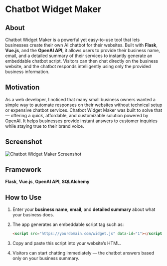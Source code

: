 # Chatbot Widget Maker

## About

Chatbot Widget Maker is a powerful yet easy-to-use tool that lets businesses create their own AI chatbot for their websites. Built with **Flask**, **Vue.js**, and the **OpenAI API**, it allows users to provide their business name, email, and a detailed summary of their services to instantly generate an embeddable chatbot script. Visitors can then chat directly on the business website, and the chatbot responds intelligently using only the provided business information.

## Motivation

As a web developer, I noticed that many small business owners wanted a simple way to automate responses on their websites without technical setup or expensive chatbot services. Chatbot Widget Maker was built to solve that — offering a quick, affordable, and customizable solution powered by OpenAI. It helps businesses provide instant answers to customer inquiries while staying true to their brand voice.

## Screenshot

![Chatbot Widget Maker Screenshot](https://github.com/your-username/chatbot-widget-maker/blob/main/screenshot.png)

## Framework

**Flask**, **Vue.js**, **OpenAI API**, **SQLAlchemy**

## How to Use

1. Enter your **business name**, **email**, and **detailed summary** about what your business does.
2. The app generates an embeddable script tag such as:

   ```html
   <script src="https://yourdomain.com/widget.js" data-id="1"></script>
   ```
3. Copy and paste this script into your website’s HTML.
4. Visitors can start chatting immediately — the chatbot answers based only on your business summary.

